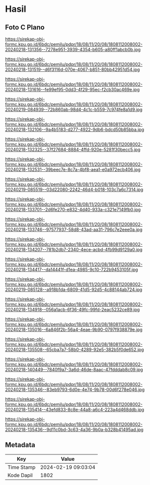 # Hasil

## Foto C Plano

https://sirekap-obj-formc.kpu.go.id/6bdc/pemilu/pdpr/18/08/11/20/08/1808112008002-20240218-131356--7278e951-3939-4354-b605-a80ff1abcb0b.jpg

https://sirekap-obj-formc.kpu.go.id/6bdc/pemilu/pdpr/18/08/11/20/08/1808112008002-20240218-131519--d6f3116d-070e-4067-b851-80bb42951d54.jpg

https://sirekap-obj-formc.kpu.go.id/6bdc/pemilu/pdpr/18/08/11/20/08/1808112008002-20240218-131616--fe99ef95-0dd3-4f29-95ec-f2cb30ac469e.jpg

https://sirekap-obj-formc.kpu.go.id/6bdc/pemilu/pdpr/18/08/11/20/08/1808112008002-20240219-084939--72b860ab-98d4-4c1c-b559-7c974fe8a1d9.jpg

https://sirekap-obj-formc.kpu.go.id/6bdc/pemilu/pdpr/18/08/11/20/08/1808112008002-20240218-132106--9a4b5183-d277-4922-9db6-bdcd50b85bba.jpg

https://sirekap-obj-formc.kpu.go.id/6bdc/pemilu/pdpr/18/08/11/20/08/1808112008002-20240218-132325--37f27684-8884-4ffd-920e-5281f30becc5.jpg

https://sirekap-obj-formc.kpu.go.id/6bdc/pemilu/pdpr/18/08/11/20/08/1808112008002-20240218-132531--39beec7e-8c7a-4bf8-aea1-e0a972ecb406.jpg

https://sirekap-obj-formc.kpu.go.id/6bdc/pemilu/pdpr/18/08/11/20/08/1808112008002-20240219-085519--03d22080-2242-46d4-b018-103c7a6c7314.jpg

https://sirekap-obj-formc.kpu.go.id/6bdc/pemilu/pdpr/18/08/11/20/08/1808112008002-20240218-133701--2d6fe270-e832-4d40-933a-c321e7149fb0.jpg

https://sirekap-obj-formc.kpu.go.id/6bdc/pemilu/pdpr/18/08/11/20/08/1808112008002-20240218-133746--97577937-58d8-43ad-aa31-796c7e2eee0a.jpg

https://sirekap-obj-formc.kpu.go.id/6bdc/pemilu/pdpr/18/08/11/20/08/1808112008002-20240218-134207--781b2db7-2340-4ece-acbd-4fb99d9129a0.jpg

https://sirekap-obj-formc.kpu.go.id/6bdc/pemilu/pdpr/18/08/11/20/08/1808112008002-20240218-134417--da14441f-d1ea-4985-9c10-722b9453105f.jpg

https://sirekap-obj-formc.kpu.go.id/6bdc/pemilu/pdpr/18/08/11/20/08/1808112008002-20240219-085128--a918b1da-6809-41d5-92d5-4c88144ab724.jpg

https://sirekap-obj-formc.kpu.go.id/6bdc/pemilu/pdpr/18/08/11/20/08/1808112008002-20240218-134918--056a1acb-6f36-49fc-99fd-2eac5232ce89.jpg

https://sirekap-obj-formc.kpu.go.id/6bdc/pemilu/pdpr/18/08/11/20/08/1808112008002-20240218-135016--6a846f2b-56a4-4eae-9b90-0797f938879e.jpg

https://sirekap-obj-formc.kpu.go.id/6bdc/pemilu/pdpr/18/08/11/20/08/1808112008002-20240218-135508--65cba7a7-58b0-4289-92e5-382b5f0de652.jpg

https://sirekap-obj-formc.kpu.go.id/6bdc/pemilu/pdpr/18/08/11/20/08/1808112008002-20240218-140449--7840f9a7-3a6d-46de-8aac-47fdddab8c09.jpg

https://sirekap-obj-formc.kpu.go.id/6bdc/pemilu/pdpr/18/08/11/20/08/1808112008002-20240218-135346--83eb9793-6d0e-4e74-9b78-00d6f278e046.jpg

https://sirekap-obj-formc.kpu.go.id/6bdc/pemilu/pdpr/18/08/11/20/08/1808112008002-20240218-135414--43efd833-8c8e-44a8-a6c4-223a4d468ddb.jpg

https://sirekap-obj-formc.kpu.go.id/6bdc/pemilu/pdpr/18/08/11/20/08/1808112008002-20240218-135436--9d11c0bd-3c63-4a36-9b0a-b328b41495ad.jpg


## Metadata

| Key        | Value               |
| ---------- | ------------------- |
| Time Stamp | 2024-02-19 09:03:04 |
| Kode Dapil | 1802                |



